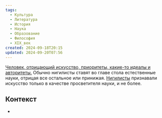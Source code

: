 ```yaml
---
tags:
  - Культура
  - Литература
  - История
  - Наука
  - Образование
  - Философия
  - XIX_век
created: 2024-09-18T20:15
updated: 2024-09-20T07:56
---
```

<u>Человек, отрицающий искусство, приоритеты, какие-то идеалы и авторитеты.</u> Обычно нигилисты ставят во главе стола естественные науки, отрицая все остальное или принижая. <u>Нигилисты</u> признавали искусство только в качестве просветителя науки, и не более.

## Контекст
- 

